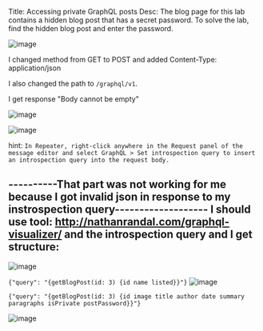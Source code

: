 Title: Accessing private GraphQL posts
Desc: The blog page for this lab contains a hidden blog post that has a secret password. To solve the lab, find the hidden blog post and enter the password. 

![image](https://github.com/user-attachments/assets/0b167cf7-846f-4d21-88f0-67cba8f15f64)


I changed method from GET to POST and added Content-Type: application/json

I also changed the path to `/graphql/v1`. 

I get response "Body cannot be empty"

![image](https://github.com/user-attachments/assets/0d7de297-6d15-43a1-8aee-ee4f0b092b00)

![image](https://github.com/user-attachments/assets/708ff367-d16b-422d-9b8b-fa3a17303fd6)

hint: `In Repeater, right-click anywhere in the Request panel of the message editor and select GraphQL > Set introspection query to insert an introspection query into the request body. `

----------That part was not working for me because I got invalid json in response to my instrospection query-------------------
I should use tool: http://nathanrandal.com/graphql-visualizer/ and the introspection query and I get structure:
-----------------------------



![image](https://github.com/user-attachments/assets/0d76580f-5a8d-4dda-a868-1f96fa2c2c0e)

`{"query": "{getBlogPost(id: 3) {id name listed}}"}`
![image](https://github.com/user-attachments/assets/174610c7-cedf-4414-a850-801219b91cc9)


`{"query": "{getBlogPost(id: 3) {id image title author date summary paragraphs isPrivate postPassword}}"}`

![image](https://github.com/user-attachments/assets/03f17fbb-81c8-4c07-9713-01a214545b2f)





